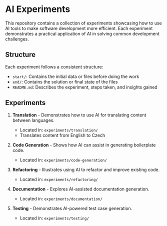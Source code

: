 # AI Experiments

This repository contains a collection of experiments showcasing how to use AI
tools to make software development more efficient. Each experiment demonstrates
a practical application of AI in solving common development challenges.

## Structure

Each experiment follows a consistent structure:

- `start/`: Contains the initial data or files before doing the work
- `end/`: Contains the solution or final state of the files
- `README.md`: Describes the experiment, steps taken, and insights gained

## Experiments

1. **Translation** - Demonstrates how to use AI for translating content between languages.
   - Located in: `experiments/translation/`
   - Translates content from English to Czech
   
2. **Code Generation** - Shows how AI can assist in generating boilerplate code.
   - Located in: `experiments/code-generation/`
   
3. **Refactoring** - Illustrates using AI to refactor and improve existing code.
   - Located in: `experiments/refactoring/`
   
4. **Documentation** - Explores AI-assisted documentation generation.
   - Located in: `experiments/documentation/`
   
5. **Testing** - Demonstrates AI-powered test case generation.
   - Located in: `experiments/testing/`
